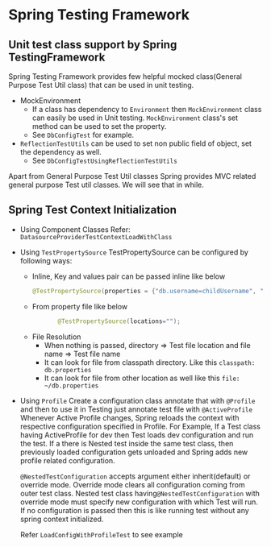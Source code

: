 # Spring Testing Framework

## Unit test class support by Spring TestingFramework
Spring Testing Framework provides few helpful mocked class(General Purpose Test Util class) that can be used in unit testing.
* MockEnvironment
  * If a class has dependency to `Environment` then `MockEnvironment` class can easily be used in Unit testing. `MockEnvironment` class's set method can be used to set the property.
  * See `DbConfigTest` for example.
* `ReflectionTestUtils` can be used to set non public field of object, set the dependency as well.
  *  See `DbConfigTestUsingReflectionTestUtils`

Apart from General Purpose Test Util classes Spring provides MVC related general purpose Test util classes. We will see that in while.

## Spring Test Context Initialization

* Using Component Classes Refer: `DatasourceProviderTestContextLoadWithClass`
* Using `TestPropertySource`
  TestPropertySource can be configured by following ways:
  - Inline, Key and values pair can be passed inline like below 
    ```java 
    @TestPropertySource(properties = {"db.username=childUsername", "db.password=childPassword"}) 
    ```
  -  From property file like below 
     ```java
            @TestPropertySource(locations="");
      ``` 
  * File Resolution
    - When nothing is passed, directory => Test file location and file name => Test file name
    - It can look for file from classpath directory. Like this `classpath: db.properties`
    - It can look for file from other location as well like this `file: ~/db.properties`
* Using `Profile`
    Create a configuration class annotate that with `@Profile` and then to use it in Testing just annotate test file with `@ActiveProfile`
    Whenever Active Profile changes, Spring reloads the context with respective configuration specified in Profile. For Example, If a Test class
    having ActiveProfile for dev then Test loads dev configuration and run the test. If a there is Nested test inside the same test class, then
    previously loaded configuration gets unloaded and Spring adds new profile related configuration.

   `@NestedTestConfiguration` accepts argument either inherit(default) or override mode. Override mode clears all configuration
    coming from outer test class. Nested test class having`@NestedTestConfiguration` with override mode must specify new configuration
    with which Test will run. If no configuration is passed then this is like running test without any spring context initialized.

  Refer `LoadConfigWithProfileTest` to see example
